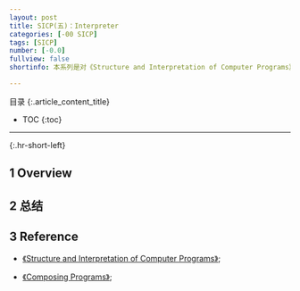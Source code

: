 ```yaml
---
layout: post
title: SICP(五)：Interpreter
categories: [-00 SICP]
tags: [SICP]
number: [-0.0]
fullview: false
shortinfo: 本系列是对《Structure and Interpretation of Computer Programs》读书总结，作为对Program本质的学习。本文是第1篇笔记-《Procedure》。

---
```

目录
{:.article_content_title}


* TOC
{:toc}

---
{:.hr-short-left}

## 1 Overview ##


## 2 总结 ##


## 3 Reference ##

- [《Structure and Interpretation of Computer Programs》](https://www.amazon.com/Structure-Interpretation-Computer-Programs-Engineering/dp/0262510871);

- [《Composing Programs》](http://composingprograms.com);



